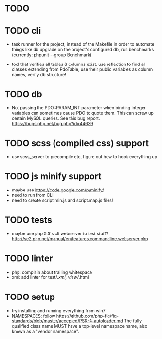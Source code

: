 # TODO



# TODO cli
- task runner for the project, instead of the Makefile
  in order to automate things like db upgrade on the project's configured db,
  run benchmarks (currently: phpunit --group Benchmark)

- tool that verifies all tables & columns exist. use reflection to find all
  classes extending from PdoTable, use their public variables as column names,
  verify db structure!




# TODO db
- Not passing the PDO::PARAM_INT parameter when binding integer variables can
  sometimes cause PDO to quote them. This can screw up certain MySQL queries.
  See this bug report.  https://bugs.php.net/bug.php?id=44639



# TODO scss (compiled css) support
- use scss_server to precompile etc, figure out how to hook everything up


# TODO js minify support
- maybe use https://code.google.com/p/minify/
- need to run from CLI
- need to create script.min.js and script.map.js files!



# TODO tests
- maybe use php 5.5's cli webserver to test stuff?
  http://se2.php.net/manual/en/features.commandline.webserver.php

# TODO linter
- php: complain about trailing whitespace
- xml: add linter for test/*.xml, view/*.html



# TODO setup
- try installing and running everything from win7
- NAMESPACES: follow https://github.com/php-fig/fig-standards/blob/master/accepted/PSR-4-autoloader.md
	The fully qualified class name MUST have a top-level namespace name, also known as a "vendor namespace".

